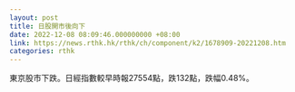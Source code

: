 ```yaml
---
layout: post
title: 日股開市後向下
date: 2022-12-08 08:09:46.000000000 +08:00
link: https://news.rthk.hk/rthk/ch/component/k2/1678909-20221208.htm
categories: rthk
---
```


東京股市下跌。日經指數較早時報27554點，跌132點，跌幅0.48%。
